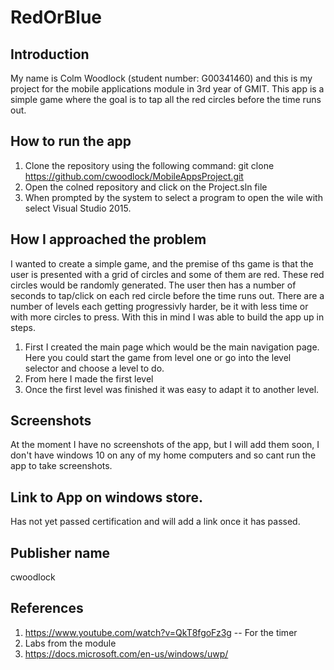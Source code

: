 # RedOrBlue
## Introduction
My name is Colm Woodlock (student number: G00341460) and this is my project for the mobile applications module in 3rd year of GMIT.
This app is a simple game where the goal is to tap all the red circles before the time runs out.

## How to run the app
1. Clone the repository using the following command: git clone https://github.com/cwoodlock/MobileAppsProject.git
2. Open the colned repository and click on the Project.sln file
3. When prompted by the system to select a program to open the wile with select Visual Studio 2015.

## How I approached the problem
I wanted to create a simple game, and the premise of ths game is that the user is presented with a grid of circles and some of them are red. These red circles would be randomly generated. The user then has a number of seconds to tap/click on each red circle before the time runs out. There are a number of levels each getting progressivly harder, be it with less time or with more circles to press. With this in mind I was able to build the app up in steps. 
1. First I created the main page which would be the main navigation page. Here you could start the game from level one or go into the level selector and choose a level to do.
2. From here I made the first level
3. Once the first level was finished it was easy to adapt it to another level.

## Screenshots
At the moment I have no screenshots of the app, but I will add them soon, I don't have windows 10 on any of my home computers and so cant run the app to take screenshots.

## Link to App on windows store.
Has not yet passed certification and will add a link once it has passed.

## Publisher name
cwoodlock

## References
1. https://www.youtube.com/watch?v=QkT8fgoFz3g -- For the timer
2. Labs from the module
3. https://docs.microsoft.com/en-us/windows/uwp/
